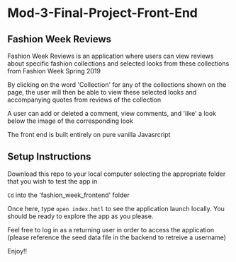 # Mod-3-Final-Project-Front-End
## Fashion Week Reviews

Fashion Week Reviews is an application where users can view reviews about specific fashion collections and selected looks from these collections from Fashion Week Spring 2019

By clicking on the word 'Collection' for any of the collections shown on the page, the user will then be able to view these selected looks and accompanying quotes from reviews of the collection 

A user can add or deleted a comment, view comments, and 'like' a look below the image of the corresponding look

The front end is built entirely on pure vanilla Javasrcript 

## Setup Instructions
Download this repo to your local computer selecting the appropriate folder that you wish to test the app in

`Cd` into the 'fashion_week_frontend' folder

Once here, type `open index.hmtl` to see the application launch locally. You should be ready to explore the app as you please.

Feel free to log in as a returning user in order to access the application (please reference the seed data file in the backend to retreive a username)

Enjoy!!
